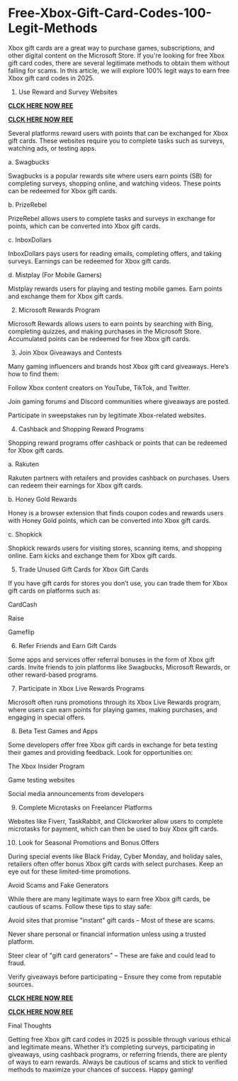 # Free-Xbox-Gift-Card-Codes-100-Legit-Methods
Xbox gift cards are a great way to purchase games, subscriptions, and other digital content on the Microsoft Store. If you're looking for free Xbox gift card codes, there are several legitimate methods to obtain them without falling for scams. In this article, we will explore 100% legit ways to earn free Xbox gift card codes in 2025.

1. Use Reward and Survey Websites

**[CLCK HERE NOW REE](https://tinyurl.com/xboxgiftcard2025)**

**[CLCK HERE NOW REE](https://tinyurl.com/xboxgiftcard2025)**

Several platforms reward users with points that can be exchanged for Xbox gift cards. These websites require you to complete tasks such as surveys, watching ads, or testing apps.

a. Swagbucks

Swagbucks is a popular rewards site where users earn points (SB) for completing surveys, shopping online, and watching videos. These points can be redeemed for Xbox gift cards.

b. PrizeRebel

PrizeRebel allows users to complete tasks and surveys in exchange for points, which can be converted into Xbox gift cards.

c. InboxDollars

InboxDollars pays users for reading emails, completing offers, and taking surveys. Earnings can be redeemed for Xbox gift cards.

d. Mistplay (For Mobile Gamers)

Mistplay rewards users for playing and testing mobile games. Earn points and exchange them for Xbox gift cards.

2. Microsoft Rewards Program

Microsoft Rewards allows users to earn points by searching with Bing, completing quizzes, and making purchases in the Microsoft Store. Accumulated points can be redeemed for free Xbox gift cards.

3. Join Xbox Giveaways and Contests

Many gaming influencers and brands host Xbox gift card giveaways. Here’s how to find them:

Follow Xbox content creators on YouTube, TikTok, and Twitter.

Join gaming forums and Discord communities where giveaways are posted.

Participate in sweepstakes run by legitimate Xbox-related websites.

4. Cashback and Shopping Reward Programs

Shopping reward programs offer cashback or points that can be redeemed for Xbox gift cards.

a. Rakuten

Rakuten partners with retailers and provides cashback on purchases. Users can redeem their earnings for Xbox gift cards.

b. Honey Gold Rewards

Honey is a browser extension that finds coupon codes and rewards users with Honey Gold points, which can be converted into Xbox gift cards.

c. Shopkick

Shopkick rewards users for visiting stores, scanning items, and shopping online. Earn kicks and exchange them for Xbox gift cards.

5. Trade Unused Gift Cards for Xbox Gift Cards

If you have gift cards for stores you don’t use, you can trade them for Xbox gift cards on platforms such as:

CardCash

Raise

Gameflip

6. Refer Friends and Earn Gift Cards

Some apps and services offer referral bonuses in the form of Xbox gift cards. Invite friends to join platforms like Swagbucks, Microsoft Rewards, or other reward-based programs.

7. Participate in Xbox Live Rewards Programs

Microsoft often runs promotions through its Xbox Live Rewards program, where users can earn points for playing games, making purchases, and engaging in special offers.

8. Beta Test Games and Apps

Some developers offer free Xbox gift cards in exchange for beta testing their games and providing feedback. Look for opportunities on:

The Xbox Insider Program

Game testing websites

Social media announcements from developers

9. Complete Microtasks on Freelancer Platforms

Websites like Fiverr, TaskRabbit, and Clickworker allow users to complete microtasks for payment, which can then be used to buy Xbox gift cards.

10. Look for Seasonal Promotions and Bonus Offers

During special events like Black Friday, Cyber Monday, and holiday sales, retailers often offer bonus Xbox gift cards with select purchases. Keep an eye out for these limited-time promotions.

Avoid Scams and Fake Generators

While there are many legitimate ways to earn free Xbox gift cards, be cautious of scams. Follow these tips to stay safe:

Avoid sites that promise "instant" gift cards – Most of these are scams.

Never share personal or financial information unless using a trusted platform.

Steer clear of "gift card generators" – These are fake and could lead to fraud.

Verify giveaways before participating – Ensure they come from reputable sources.

**[CLCK HERE NOW REE](https://tinyurl.com/xboxgiftcard2025)**

**[CLCK HERE NOW REE](https://tinyurl.com/xboxgiftcard2025)**

Final Thoughts

Getting free Xbox gift card codes in 2025 is possible through various ethical and legitimate means. Whether it’s completing surveys, participating in giveaways, using cashback programs, or referring friends, there are plenty of ways to earn rewards. Always be cautious of scams and stick to verified methods to maximize your chances of success. Happy gaming!
